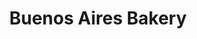 ---
title: "Buenos Aires Bakery"
url: /ciudad-autonoma-de-buenos-aires/buenos-aires-bakery-avenida-san-isidro-labrador/
shop: Bäckerei
---